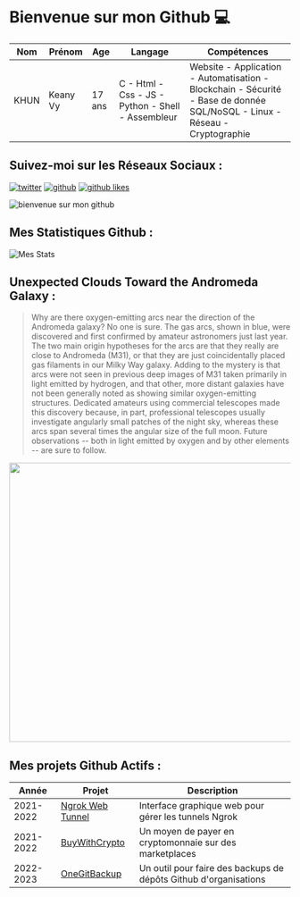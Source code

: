# Bienvenue sur mon Github 💻
| Nom | Prénom | Age | Langage | Compétences |
|---  |---     |---  |---      |---
| KHUN | Keany Vy | 17 ans | C - Html - Css - JS - Python - Shell - Assembleur | Website - Application - Automatisation - Blockchain - Sécurité - Base de donnée SQL/NoSQL - Linux - Réseau - Cryptographie |

## Suivez-moi sur les Réseaux Sociaux :
[![twitter](https://img.shields.io/twitter/follow/thisiskeanyvy?style=social)](https://twitter.com/thisiskeanyvy)
[![github](https://img.shields.io/github/followers/thisiskeanyvy?style=social)](https://github.com/thisiskeanyvy?tab=followers)
[![github likes](https://img.shields.io/github/stars/thisiskeanyvy?style=social)](https://github.com/thisiskeanyvy)

![bienvenue sur mon github](https://thisiskeanyvy-hosting.pages.dev/banner.gif)

## Mes Statistiques Github :
![Mes Stats](https://github-readme-stats.vercel.app/api?username=thisiskeanyvy&show_icons=true&theme=radical)

## Unexpected Clouds Toward the Andromeda Galaxy :

> Why are there oxygen-emitting arcs near the direction of the Andromeda galaxy? No one is sure. The gas arcs, shown in blue, were discovered and first confirmed by amateur astronomers just last year. The two main origin hypotheses for the arcs are that they really are close to Andromeda (M31), or that they are just coincidentally placed gas filaments in our Milky Way galaxy.  Adding to the mystery is that arcs were not seen in previous deep images of M31 taken primarily in light emitted by hydrogen, and that other, more distant galaxies have not been generally noted as showing similar oxygen-emitting structures.  Dedicated amateurs using commercial telescopes made this discovery because, in part, professional telescopes usually investigate angularly small patches of the night sky, whereas these arcs span several times the angular size of the full moon.  Future observations -- both in light emitted by oxygen and by other elements -- are sure to follow.

<img src='https://apod.nasa.gov/apod/image/2301/M31OiiiArc_Strottner_960.jpg' width="800" height="500"/>

## Mes projets Github Actifs :
| Année | Projet | Description |
|---   |---     |---          |
| 2021-2022 | [Ngrok Web Tunnel](https://github.com/thisiskeanyvy/ngrok-web-manager) | Interface graphique web pour gérer les tunnels Ngrok |
| 2021-2022 | [BuyWithCrypto](https://github.com/BuyWithCrypto) | Un moyen de payer en cryptomonnaie sur des marketplaces |
| 2022-2023 | [OneGitBackup](https://github.com/BuyWithCrypto/OneGitBackup) | Un outil pour faire des backups de dépôts Github d'organisations |